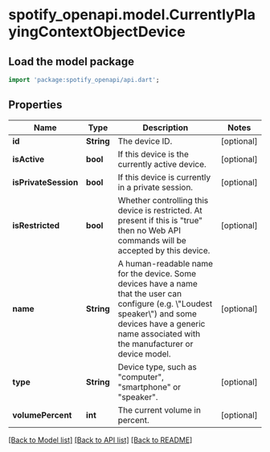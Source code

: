 # spotify_openapi.model.CurrentlyPlayingContextObjectDevice

## Load the model package
```dart
import 'package:spotify_openapi/api.dart';
```

## Properties
Name | Type | Description | Notes
------------ | ------------- | ------------- | -------------
**id** | **String** | The device ID. | [optional] 
**isActive** | **bool** | If this device is the currently active device. | [optional] 
**isPrivateSession** | **bool** | If this device is currently in a private session. | [optional] 
**isRestricted** | **bool** | Whether controlling this device is restricted. At present if this is \"true\" then no Web API commands will be accepted by this device. | [optional] 
**name** | **String** | A human-readable name for the device. Some devices have a name that the user can configure (e.g. \\\"Loudest speaker\\\") and some devices have a generic name associated with the manufacturer or device model. | [optional] 
**type** | **String** | Device type, such as \"computer\", \"smartphone\" or \"speaker\". | [optional] 
**volumePercent** | **int** | The current volume in percent. | [optional] 

[[Back to Model list]](../README.md#documentation-for-models) [[Back to API list]](../README.md#documentation-for-api-endpoints) [[Back to README]](../README.md)


